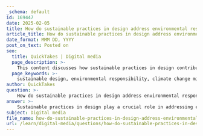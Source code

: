 ```yaml
---
_schema: default
id: 169447
date: 2025-02-05
title: How do sustainable practices in design address environmental responsibility and climate change mitigation?
article_title: How do sustainable practices in design address environmental responsibility and climate change mitigation?
date_format: MMM DD, YYYY
post_on_text: Posted on
seo:
  title: QuickTakes | Digital media
  page_description: >-
    This content discusses how sustainable practices in design contribute to environmental responsibility and mitigate climate change through resource efficiency, climate-responsive strategies, and community-oriented urban design.
  page_keywords: >-
    sustainable design, environmental responsibility, climate change mitigation, renewable materials, energy efficiency, resource efficiency, climate-responsive design, urban design, community interaction, innovative architecture, adaptive materials, ecological footprint, waste reduction, green spaces, social well-being
author: QuickTakes
question: >-
    How do sustainable practices in design address environmental responsibility and climate change mitigation?
answer: >-
    Sustainable practices in design play a crucial role in addressing environmental responsibility and mitigating climate change. Here are several key aspects of how these practices contribute to these goals:\n\n1. **Minimizing Environmental Impact**: Sustainable design focuses on creating buildings and spaces that reduce their ecological footprint. This includes the use of renewable materials, energy-efficient systems, and sustainable construction practices. For instance, incorporating solar panels, green roofs, and rainwater harvesting systems can significantly lower a building's carbon emissions and resource consumption.\n\n2. **Resource Efficiency**: A core principle of sustainability is the efficient use of resources. This involves designing for longevity and adaptability, ensuring that buildings can evolve with changing needs. By promoting practices that reduce waste and encourage recycling, designers can help conserve natural resources and minimize the environmental impact of construction.\n\n3. **Climate-Responsive Design**: Integrating climate-responsive strategies into architectural practice is essential for adapting to the effects of climate change. This includes understanding local climate conditions to create energy-efficient buildings that can withstand extreme weather events. For example, designs that optimize natural ventilation and daylighting can reduce reliance on artificial heating and cooling, thereby lowering energy consumption.\n\n4. **Community and Urban Design**: Sustainable design principles extend beyond individual buildings to urban environments. Concepts such as walkability, mixed-use development, and the integration of green spaces foster community interaction and enhance the quality of life for residents. These elements not only promote social well-being but also contribute to reducing urban heat islands and improving air quality.\n\n5. **Innovative Examples**: Numerous projects exemplify sustainable design's potential to mitigate climate change. Buildings like the Bullitt Center, Bosco Verticale, and Masdar City showcase how innovative architectural solutions can optimize natural resources and minimize environmental impact. These examples highlight the importance of integrating sustainability into the design process from the outset.\n\n6. **Future Directions**: The future of sustainable design is likely to be shaped by advancements in materials, digital fabrication, and artificial intelligence. New materials with adaptive properties can enable buildings to respond dynamically to external weather conditions, further enhancing their sustainability.\n\nIn summary, sustainable practices in design are integral to addressing environmental responsibility and climate change mitigation. By focusing on resource efficiency, climate-responsive strategies, and community-oriented urban design, architects and designers can create spaces that not only meet the needs of today but also protect the environment for future generations.
subject: Digital media
file_name: how-do-sustainable-practices-in-design-address-environmental-responsibility-and-climate-change-mitigation.md
url: /learn/digital-media/questions/how-do-sustainable-practices-in-design-address-environmental-responsibility-and-climate-change-mitigation
---
```


&nbsp;